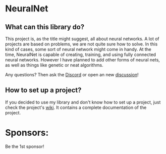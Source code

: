 # NeuralNet
## What can this library do?
This project is, as the title might suggest, all about neural networks. A lot of projects are based on problems, we are not quite sure how to solve.
In this kind of cases, some sort of neural network might come in handy. At the time, NeuralNet is capable of creating, training, and using fully connected neural networks.
However I have planned to add other forms of neural nets, as well as things like genetic or neat algorithms.

Any questions? Then ask the [Discord](https://discord.gg/XTgedujqkw) or open an new [discussion](https://github.com/Dome05/NeuralNet/discussions/categories/q-a)!

## How to set up a project?

If you decided to use my library and don't know how to set up a project, just check the project's [wiki](https://github.com/Dome05/NeuralNet/wiki/Getting-started). It contains a complete documentation of the project.

# Sponsors:

Be the 1st sponsor!

